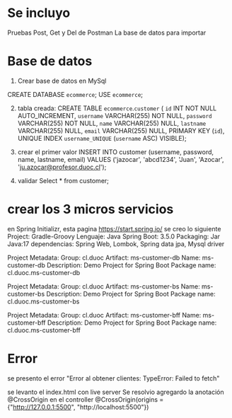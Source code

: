 <H1>Se incluyo</H1>
Pruebas Post, Get y Del de Postman
La base de datos para importar

<H1>Base de datos</H1>

1) Crear base de datos en MySql

CREATE DATABASE `ecommerce`;
USE `ecommerce`;

2) tabla creada:
CREATE TABLE `ecommerce`.`customer` (
  `id` INT NOT NULL AUTO_INCREMENT,
  `username` VARCHAR(255) NOT NULL,
  `password` VARCHAR(255) NOT NULL,
  `name` VARCHAR(255) NULL,
  `lastname` VARCHAR(255) NULL,
  `email` VARCHAR(255) NULL,
  PRIMARY KEY (`id`),
  UNIQUE INDEX `username_UNIQUE` (`username` ASC) VISIBLE);

3) crear el primer valor
INSERT INTO customer (username, password, name, lastname, email)
VALUES
('jazocar', 'abcd1234', 'Juan', 'Azocar', 'ju.azocar@profesor.duoc.cl');

4) validar
Select * from customer;


<H1>crear los 3 micros servicios</H1>

en Spring Initializr, esta pagina https://start.spring.io/ se creo lo siguiente
Project: Gradle-Groovy
Lenguaje: Java
Spring Boot: 3.5.0
Packaging: Jar
Java:17
dependencias: Spring Web, Lombok, Spring data jpa, Mysql driver

Project Metadata:
Group: cl.duoc
Artifact: ms-customer-db
Name: ms-customer-db
Description: Demo Project for Spring Boot
Package name: cl.duoc.ms-customer-db

Project Metadata:
Group: cl.duoc
Artifact: ms-customer-bs
Name: ms-customer-bs
Description: Demo Project for Spring Boot
Package name: cl.duoc.ms-customer-bs

Project Metadata:
Group: cl.duoc
Artifact: ms-customer-bff
Name: ms-customer-bff
Description: Demo Project for Spring Boot
Package name: cl.duoc.ms-customer-bff

<H1>Error</H1>
se presento el error "Error al obtener clientes: TypeError: Failed to fetch"

se levanto el index.html con live server
Se resolvio agregardo la anotación @CrossOrigin en el controller
@CrossOrigin(origins = {"http://127.0.0.1:5500", "http://localhost:5500"})
